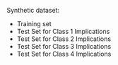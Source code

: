 Synthetic dataset: 
- Training set
- Test Set for Class 1 Implications
- Test Set for Class 2 Implications
- Test Set for Class 3 Implications
- Test Set for Class 4 Implications
